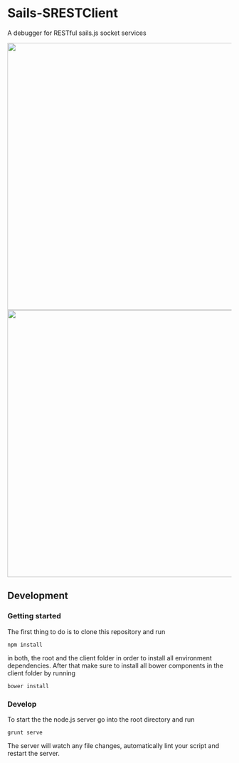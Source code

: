 Sails-SRESTClient
===

A debugger for RESTful sails.js socket services



<img src="http://haus11.org/sails_srest.PNG" width="600" align="center"/>



<img src="http://haus11.org/sails_srest2.PNG" width="600" align="center"/>


## Development

### Getting started

The first thing to do is to clone this repository and run
	
	npm install

in both, the root and the client folder in order to install all environment dependencies.
After that make sure to install all bower components in the client folder by running

	bower install

### Develop
To start the the node.js server go into the root directory and run 

	grunt serve

The server will watch any file changes, automatically lint your script and restart the server.
